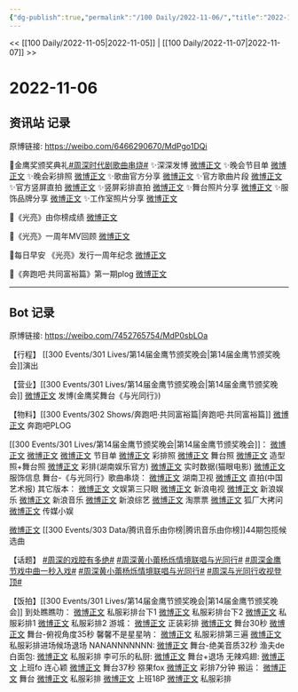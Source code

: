```yaml
---
{"dg-publish":true,"permalink":"/100 Daily/2022-11-06/","title":"2022-11-06","created":"2022-11-06T17:19:28.000+08:00","updated":"2023-04-11T14:46:32.963+08:00"}
---
```



<< [[100 Daily/2022-11-05\|2022-11-05]] | [[100 Daily/2022-11-07\|2022-11-07]] >>

# 2022-11-06

## 资讯站 记录

原博链接: https://weibo.com/6466290670/MdPgo1DQi

🌟金鹰奖颁奖典礼[#周深时代剧歌曲串烧#](https://s.weibo.com/weibo?q=%23%E5%91%A8%E6%B7%B1%E6%97%B6%E4%BB%A3%E5%89%A7%E6%AD%8C%E6%9B%B2%E4%B8%B2%E7%83%A7%23)
✨深深发博 [微博正文](https://m.weibo.cn/6466290670/4832945871528412)
✨晚会节目单 [微博正文](https://m.weibo.cn/6466290670/4832868960834110)
✨晚会彩排照 [微博正文](https://m.weibo.cn/6466290670/4832890305119333)
✨歌曲官方分享 [微博正文](https://m.weibo.cn/6466290670/4832908475373804)
✨官方歌曲片段 [微博正文](https://m.weibo.cn/6466290670/4832929454231637)
✨官方竖屏直拍 [微博正文](https://m.weibo.cn/6466290670/4832908861246366)
✨竖屏彩排直拍 [微博正文](https://m.weibo.cn/6466290670/4832930515916856)
✨舞台照片分享 [微博正文](https://m.weibo.cn/6466290670/4832932843230900)
✨服饰品牌分享 [微博正文](https://m.weibo.cn/6466290670/4832957096002435)
✨工作室照片分享 [微博正文](https://m.weibo.cn/6466290670/4832949403651833)

🌟《光亮》由你榜成绩 [微博正文](https://m.weibo.cn/6466290670/4832767089313959)

🌟《光亮》一周年MV回顾 [微博正文](https://m.weibo.cn/6466290670/4832788904413943)

🌟每日早安
《光亮》发行一周年纪念 [微博正文](https://m.weibo.cn/6466290670/4832717184697660)

🌟《奔跑吧·共同富裕篇》第一期plog [微博正文](https://m.weibo.cn/6466290670/4832779956650569)

---
## Bot 记录

原博链接: https://weibo.com/7452765754/MdP0sbLOa

【行程】
[[300 Events/301 Lives/第14届金鹰节颁奖晚会\|第14届金鹰节颁奖晚会]]演出

【营业】[[300 Events/301 Lives/第14届金鹰节颁奖晚会\|第14届金鹰节颁奖晚会]]
[微博正文](http://weibo.com/1736988591/MdOTnmeeT) 发博(金鹰奖舞台《与光同行》)

【物料】[[300 Events/302 Shows/奔跑吧·共同富裕篇\|奔跑吧·共同富裕篇]]
[微博正文](http://weibo.com/7478855230/MdKFNmTHN) 奔跑吧PLOG

[[300 Events/301 Lives/第14届金鹰节颁奖晚会\|第14届金鹰节颁奖晚会]]：
[微博正文](http://weibo.com/1638629382/MdMSZ1Qkz) [微博正文](http://weibo.com/3171364240/MdNwHlNKz) [微博正文](http://weibo.com/3171364240/MdNlAjU6v) 节目单
[微博正文](http://weibo.com/7478855230/MdNmct8VA) 彩排照
[微博正文](http://weibo.com/3171364240/MdO2k2Tdy) 舞台照
[微博正文](https://m.weibo.cn/7478855230/4832948140905207) 造型照+舞台照
[微博正文](http://weibo.com/1721744173/MdOi4gFSj) 彩排(湖南娱乐官方)
[微博正文](http://weibo.com/2611607127/MdNZv6XFs) 实时数据(猫眼电影)
[微博正文](https://m.weibo.cn/7710473200/4832955312375688) 服饰信息
舞台-《与光同行》歌曲串烧：
[微博正文](https://weibo.com/1638629382/MdOC3AnX7) 湖南卫视
[微博正文](http://weibo.com/1943724947/MdNZYkYVk) 直拍(中国艺术报)
其它版本：
[微博正文](https://weibo.com/1371117067/MdO22eAax) 文娱第三只眼
[微博正文](http://weibo.com/1642592432/MdO3x6a46) 新浪电视
[微博正文](http://weibo.com/1642591402/MdO3R7kSf) 新浪娱乐
[微博正文](http://weibo.com/1266269835/MdO6BFqkX) 新浪音乐
[微博正文](http://weibo.com/1878335471/MdOdplBeR) 新浪综艺
[微博正文](http://weibo.com/2095820504/MdO4wdSZ2) 淘票票
[微博正文](http://weibo.com/6525010965/MdO6ehDTk) 狐厂大拷问
[微博正文](http://weibo.com/2116890350/MdO6Xt4C6) 传媒小娱

[微博正文](http://weibo.com/6733257358/MdMfR5KqC) [[300 Events/303 Data/腾讯音乐由你榜\|腾讯音乐由你榜]]44期包揽候选曲

【话题】
[#周深的戏腔有多绝#](https://s.weibo.com/weibo?q=%23%E5%91%A8%E6%B7%B1%E7%9A%84%E6%88%8F%E8%85%94%E6%9C%89%E5%A4%9A%E7%BB%9D%23)
[#周深黄小蕾杨烁情境联唱与光同行#](https://s.weibo.com/weibo?q=%23%E5%91%A8%E6%B7%B1%E9%BB%84%E5%B0%8F%E8%95%BE%E6%9D%A8%E7%83%81%E6%83%85%E5%A2%83%E8%81%94%E5%94%B1%E4%B8%8E%E5%85%89%E5%90%8C%E8%A1%8C%23)
[#周深金鹰节戏中曲一秒入戏#](https://s.weibo.com/weibo?q=%23%E5%91%A8%E6%B7%B1%E9%87%91%E9%B9%B0%E8%8A%82%E6%88%8F%E4%B8%AD%E6%9B%B2%E4%B8%80%E7%A7%92%E5%85%A5%E6%88%8F%23)
[#周深黄小蕾杨烁情境联唱与光同行#](https://s.weibo.com/weibo?q=%23%E5%91%A8%E6%B7%B1%E9%BB%84%E5%B0%8F%E8%95%BE%E6%9D%A8%E7%83%81%E6%83%85%E5%A2%83%E8%81%94%E5%94%B1%E4%B8%8E%E5%85%89%E5%90%8C%E8%A1%8C%23)
[#周深与光同行收视登顶#](https://s.weibo.com/weibo?q=%23%E5%91%A8%E6%B7%B1%E4%B8%8E%E5%85%89%E5%90%8C%E8%A1%8C%E6%94%B6%E8%A7%86%E7%99%BB%E9%A1%B6%23)

【饭拍】[[300 Events/301 Lives/第14届金鹰节颁奖晚会\|第14届金鹰节颁奖晚会]]
到处瞧瞧叻：
[微博正文](http://weibo.com/5488485092/MdND57ixn) 私服彩排台下1
[微博正文](http://weibo.com/5488485092/MdNp9C4Fe) 私服彩排台下2
[微博正文](https://weibo.com/5488485092/MdO9n1xzl) 私服彩排1
[微博正文](https://weibo.com/5488485092/MdOGEqAZ3) 私服彩排2
游城：
[微博正文](http://weibo.com/1801743981/MdO1VpCTQ) 正装彩排
[微博正文](https://weibo.com/1801743981/MdO3V1bdm) 舞台30秒
[微博正文](https://weibo.com/1801743981/MdOcRijXJ) 舞台-俯视角度35秒
馨馨不是星星呐：
[微博正文](https://weibo.com/5100381535/MdO3Yunjq) 私服彩排第三遍
[微博正文](https://weibo.com/5100381535/MdO7VdSC7) 私服彩排进场候场退场
NANANNNNNNN:
[微博正文](http://weibo.com/5970158873/MdOn88Q8E) 舞台-绝美音质32秒
渔夫de白面包:
[微博正文](https://weibo.com/1291340441/MdOEQtjGk) 私服彩排
李可乐的私厨:
[微博正文](https://m.weibo.cn/6120515674/4832936337086742) 舞台+退场
无辣鸡翅:
[微博正文](https://m.weibo.cn/7495641082/4832947544785119) 上班fo
连心颖
[微博正文](https://m.weibo.cn/3786880304/4832947562088864) 舞台37秒
猕果fox
[微博正文](https://m.weibo.cn/5604179672/4832941345348577) 彩排7分钟
搬运：
[微博正文](http://weibo.com/6433509682/MdODxqZXt) 舞台
[微博正文](http://weibo.com/5122158435/MdOJY6uNb) 私服彩排
[微博正文](http://weibo.com/6433509682/MdOLHniwH) 上班18P
[微博正文](https://weibo.com/5122158435/MdOYEdn2h) 私服彩排
